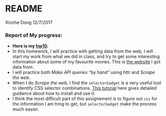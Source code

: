 README
================
Xinzhe Dong
12/7/2017

### Report of My progress:

-   **Here is my [hw10](https://github.com/hannahdxz/STAT545-hw-Dong-Xinzhe/blob/master/hw10/hw10.md).**
-   In this homework, I will practice with getting data from the web, I will start my work from what we did in class, and try to get some interesting information about some of my favourite movies. This is [the website](http://www.imdb.com/) I got data from.
-   I will practice both *Make API queries “by hand” using httr* and *Scrape the web*.
-   When I do *Scrape the web*, I find the `selectorGadget` is a very useful tool to identify CSS selector combinations. [This tutorial](https://github.com/ropensci/user2016-tutorial/blob/master/03-scraping-data-without-an-api.pdf) here gives detailed guidance about how to install and use it.
-   I think the most difficult part of this assignement is to figure out `css` for the information I am tring to get, but `selectorGadget` make the process much easier.
